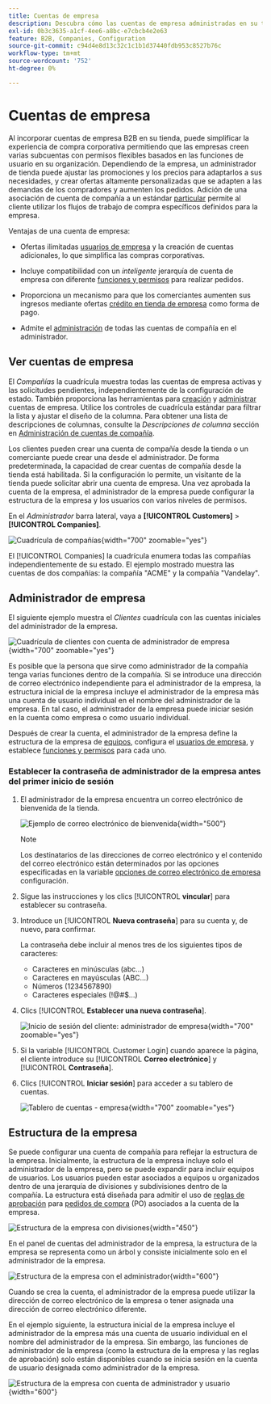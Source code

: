```yaml
---
title: Cuentas de empresa
description: Descubra cómo las cuentas de empresa administradas en su tienda Adobe Commerce permiten unir varios compradores que pertenecen a la misma empresa en una sola cuenta de empresa.
exl-id: 0b3c3635-a1cf-4ee6-a8bc-e7cbcb4e2e63
feature: B2B, Companies, Configuration
source-git-commit: c94d4e8d13c32c1c1b1d37440fdb953c8527b76c
workflow-type: tm+mt
source-wordcount: '752'
ht-degree: 0%

---
```


# Cuentas de empresa

Al incorporar cuentas de empresa B2B en su tienda, puede simplificar la experiencia de compra corporativa permitiendo que las empresas creen varias subcuentas con permisos flexibles basados en las funciones de usuario en su organización. Dependiendo de la empresa, un administrador de tienda puede ajustar las promociones y los precios para adaptarlos a sus necesidades, y crear ofertas altamente personalizadas que se adapten a las demandas de los compradores y aumenten los pedidos. Adición de una asociación de cuenta de compañía a un estándar [particular](../customers/account-create.md) permite al cliente utilizar los flujos de trabajo de compra específicos definidos para la empresa.

Ventajas de una cuenta de empresa:

- Ofertas ilimitadas [usuarios de empresa](account-company-users.md) y la creación de cuentas adicionales, lo que simplifica las compras corporativas.

- Incluye compatibilidad con un _inteligente_ jerarquía de cuenta de empresa con diferente [funciones y permisos](account-company-roles-permissions.md) para realizar pedidos.

- Proporciona un mecanismo para que los comerciantes aumenten sus ingresos mediante ofertas [crédito en tienda de empresa](credit-company.md) como forma de pago.

- Admite el [administración](account-company-manage.md) de todas las cuentas de compañía en el administrador.

## Ver cuentas de empresa

El _Compañías_ la cuadrícula muestra todas las cuentas de empresa activas y las solicitudes pendientes, independientemente de la configuración de estado. También proporciona las herramientas para [creación](account-company-create.md) y [administrar](account-company-manage.md) cuentas de empresa. Utilice los controles de cuadrícula estándar para filtrar la lista y ajustar el diseño de la columna. Para obtener una lista de descripciones de columnas, consulte la _Descripciones de columna_ sección en [Administración de cuentas de compañía](account-company-manage.md).

Los clientes pueden crear una cuenta de compañía desde la tienda o un comerciante puede crear una desde el administrador. De forma predeterminada, la capacidad de crear cuentas de compañía desde la tienda está habilitada. Si la configuración lo permite, un visitante de la tienda puede solicitar abrir una cuenta de empresa. Una vez aprobada la cuenta de la empresa, el administrador de la empresa puede configurar la estructura de la empresa y los usuarios con varios niveles de permisos.

En el _Administrador_ barra lateral, vaya a **[!UICONTROL Customers]** > **[!UICONTROL Companies]**.

![Cuadrícula de compañías](./assets/companies-grid.png){width="700" zoomable="yes"}

El [!UICONTROL Companies] la cuadrícula enumera todas las compañías independientemente de su estado. El ejemplo mostrado muestra las cuentas de dos compañías: la compañía &quot;ACME&quot; y la compañía &quot;Vandelay&quot;.

## Administrador de empresa

El siguiente ejemplo muestra el _Clientes_ cuadrícula con las cuentas iniciales del administrador de la empresa.

![Cuadrícula de clientes con cuenta de administrador de empresa](./assets/company-admin-user-account.png){width="700" zoomable="yes"}

Es posible que la persona que sirve como administrador de la compañía tenga varias funciones dentro de la compañía. Si se introduce una dirección de correo electrónico independiente para el administrador de la empresa, la estructura inicial de la empresa incluye el administrador de la empresa más una cuenta de usuario individual en el nombre del administrador de la empresa. En tal caso, el administrador de la empresa puede iniciar sesión en la cuenta como empresa o como usuario individual.

Después de crear la cuenta, el administrador de la empresa define la estructura de la empresa de [equipos](account-company-structure.md), configura el [usuarios de empresa](account-company-users.md), y establece [funciones y permisos](account-company-roles-permissions.md) para cada uno.

### Establecer la contraseña de administrador de la empresa antes del primer inicio de sesión

1. El administrador de la empresa encuentra un correo electrónico de bienvenida de la tienda.

   ![Ejemplo de correo electrónico de bienvenida](./assets/company-admin-welcome-email.png){width="500"}

   >[!NOTE]
   >
   >Los destinatarios de las direcciones de correo electrónico y el contenido del correo electrónico están determinados por las opciones especificadas en la variable [opciones de correo electrónico de empresa](email-company-configuration.md) configuración.

1. Sigue las instrucciones y los clics [!UICONTROL **vincular**] para establecer su contraseña.

1. Introduce un [!UICONTROL **Nueva contraseña**] para su cuenta y, de nuevo, para confirmar.

   La contraseña debe incluir al menos tres de los siguientes tipos de caracteres:

   - Caracteres en minúsculas (abc...)
   - Caracteres en mayúsculas (ABC...)
   - Números (1234567890)
   - Caracteres especiales (!@#$...)

1. Clics [!UICONTROL **Establecer una nueva contraseña**].

   ![Inicio de sesión del cliente: administrador de empresa](./assets/company-admin-account-login.png){width="700" zoomable="yes"}

1. Si la variable [!UICONTROL Customer Login] cuando aparece la página, el cliente introduce su [!UICONTROL **Correo electrónico**] y [!UICONTROL **Contraseña**].

1. Clics [!UICONTROL **Iniciar sesión**] para acceder a su tablero de cuentas.

   ![Tablero de cuentas - empresa](./assets/account-dashboard-company.png){width="700" zoomable="yes"}

## Estructura de la empresa

Se puede configurar una cuenta de compañía para reflejar la estructura de la empresa. Inicialmente, la estructura de la empresa incluye solo el administrador de la empresa, pero se puede expandir para incluir equipos de usuarios. Los usuarios pueden estar asociados a equipos u organizados dentro de una jerarquía de divisiones y subdivisiones dentro de la compañía. La estructura está diseñada para admitir el uso de [reglas de aprobación](account-dashboard-approval-rules.md) para [pedidos de compra](purchase-order-flow.md) (PO) asociados a la cuenta de la empresa.

![Estructura de la empresa con divisiones](./assets/company-structure-diagram.svg){width="450"}

En el panel de cuentas del administrador de la empresa, la estructura de la empresa se representa como un árbol y consiste inicialmente solo en el administrador de la empresa.

![Estructura de la empresa con el administrador](./assets/company-structure-tree-admin.png){width="600"}

Cuando se crea la cuenta, el administrador de la empresa puede utilizar la dirección de correo electrónico de la empresa o tener asignada una dirección de correo electrónico diferente.

En el ejemplo siguiente, la estructura inicial de la empresa incluye el administrador de la empresa más una cuenta de usuario individual en el nombre del administrador de la empresa. Sin embargo, las funciones de administrador de la empresa (como la estructura de la empresa y las reglas de aprobación) solo están disponibles cuando se inicia sesión en la cuenta de usuario designada como administrador de la empresa.

![Estructura de la empresa con cuenta de administrador y usuario](./assets/company-structure-tree-admin-user.png){width="600"}
